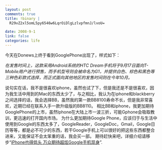 ```yaml
--- 
layout: post
comments: true
title: !binary |
  R29vZ2xl5omL5py6546w6LqrOiDlgLzlvpfmnJ/lvoU=

date: 2008-9-1
link: false
categories: life
---
```

今天在Donews上终于看到GooglePhone出现了，样式如下：
<img src="http://img.hexun.com/2008-09-01/108501397.jpg" alt="" />

<em>在发售时间上，这款采用Android系统的HTC Dream手机将于9月17日面向T-Mobile用户进行预售，而手机型号则会被命名为G1，并提供白色、棕色和黑色等三种色彩款式选择，而正式面向其他地区的发售时间则在今年10月。</em>

说句实在话，我不是很喜欢iphone，虽然也试了下，但是我还是不是很喜欢，因为我生活中用到的Mac的东西太少了，与之相比，我认为在iphone和blackberry之间选择的话，我会选择BB，虽然我的第一款BB8100寿命不长，但是我非常喜欢，近期已经在联系入手一款升级版的BB8110。
相比BB和iphone，我更加期待GooglePhone的上市，虽然Iphone在大陆上市一波三折，可能Gphone会吸取教训，更迅速的打开国内市场。
为什么更加期待Google Phone，应该归于与生活中使用到Google的东西太多了，GoogleReader，GoogleDoc，Gmail，Google日历等等，都是必不可少的东西，若干Google手机上可以很好的把这些东西都整合进来，又能保证不会太笨重的话，我会买一部。
期待赶快来吧，详细介绍请移步“<a href="http://www.donews.com/Content/200809/faf4ef50-7ae6-4110-945c-f79765a685e7.shtm">iPhone也得低头 万众期待超炫Google手机现身</a>”.
